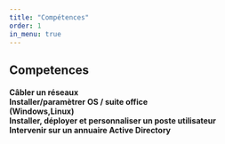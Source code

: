```yaml
---
title: "Compétences"
order: 1
in_menu: true
---
```

<section id="Competences">
    <h1>Competences</h1>
    <h4>Câbler un réseaux <br>Installer/paramètrer OS / suite office<br>
        (Windows,Linux)<br>
        Installer, déployer et personnaliser un poste utilisateur<br>
        Intervenir sur un annuaire Active Directory</h4>
    </section> 